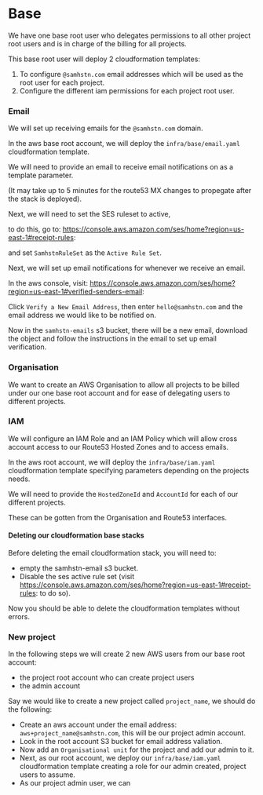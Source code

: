 # Base

We have one base root user who delegates permissions to all other project root users and is in charge of the billing for all projects.

This base root user will deploy 2 cloudformation templates:

1. To configure `@samhstn.com` email addresses which will be used as the root user for each project.
2. Configure the different iam permissions for each project root user.

### Email

We will set up receiving emails for the `@samhstn.com` domain.

In the aws base root account, we will deploy the `infra/base/email.yaml` cloudformation template.

We will need to provide an email to receive email notifications on as a template parameter.

(It may take up to 5 minutes for the route53 MX changes to propegate after the stack is deployed).

Next, we will need to set the SES ruleset to active,

to do this, go to: https://console.aws.amazon.com/ses/home?region=us-east-1#receipt-rules:

and set `SamhstnRuleSet` as the `Active Rule Set`.

Next, we will set up email notifications for whenever we receive an email.

In the aws console, visit: https://console.aws.amazon.com/ses/home?region=us-east-1#verified-senders-email:

Click `Verify a New Email Address`, then enter `hello@samhstn.com` and the email address we would like to be notified on.

Now in the `samhstn-emails` s3 bucket, there will be a new email, download the object and follow the instructions in the email to set up email verification.

### Organisation

We want to create an AWS Organisation to allow all projects to be billed under our one base root account and for ease of delegating users to different projects.

### IAM

We will configure an IAM Role and an IAM Policy which will allow cross account access to our Route53 Hosted Zones and to access emails.

In the aws root account, we will deploy the `infra/base/iam.yaml` cloudformation template specifying parameters depending on the projects needs.

We will need to provide the `HostedZoneId` and `AccountId` for each of our different projects.

These can be gotten from the Organisation and Route53 interfaces.

#### Deleting our cloudformation base stacks

Before deleting the email cloudformation stack, you will need to:
+ empty the samhstn-email s3 bucket.
+ Disable the ses active rule set (visit https://console.aws.amazon.com/ses/home?region=us-east-1#receipt-rules: to do so).

Now you should be able to delete the cloudformation templates without errors.

### New project

In the following steps we will create 2 new AWS users from our base root account:
+ the project root account who can create project users
+ the admin account

Say we would like to create a new project called `project_name`, we should do the following:

+ Create an aws account under the email address: `aws+project_name@samhstn.com`, this will be our project admin account.
+ Look in the root account S3 bucket for email address valiation.
+ Now add an `Organisational unit` for the project and add our admin to it.
+ Next, as our root account, we deploy our `infra/base/iam.yaml` cloudformation template creating a role for our admin created, project users to assume.
+ As our project admin user, we can 


